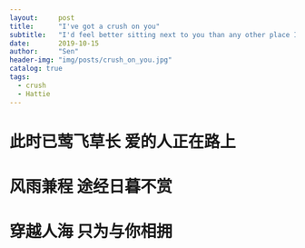 ```yaml
---
layout:     post
title:      "I've got a crush on you"
subtitle:   "I'd feel better sitting next to you than any other place I can think of or imagine"
date:       2019-10-15
author:     "Sen"
header-img: "img/posts/crush_on_you.jpg"
catalog: true
tags:
  - crush
  - Hattie
---
```


# 此时已莺飞草长 爱的人正在路上

# 风雨兼程 途经日暮不赏

# 穿越人海 只为与你相拥
